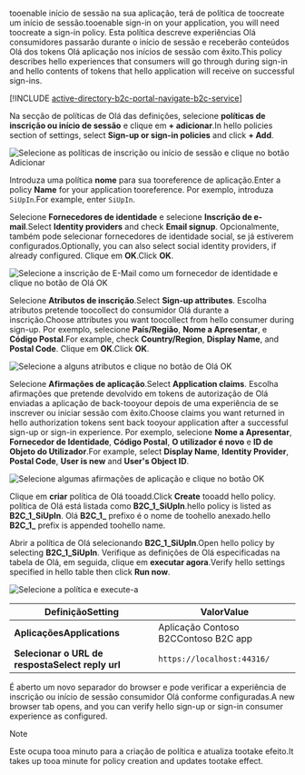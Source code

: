 <span data-ttu-id="fd4ae-101">tooenable início de sessão na sua aplicação, terá de política de toocreate um início de sessão.</span><span class="sxs-lookup"><span data-stu-id="fd4ae-101">tooenable sign-in on your application, you will need toocreate a sign-in policy.</span></span> <span data-ttu-id="fd4ae-102">Esta política descreve experiências Olá consumidores passarão durante o início de sessão e receberão conteúdos Olá dos tokens Olá aplicação nos inícios de sessão com êxito.</span><span class="sxs-lookup"><span data-stu-id="fd4ae-102">This policy describes hello experiences that consumers will go through during sign-in and hello contents of tokens that hello application will receive on successful sign-ins.</span></span>

[!INCLUDE [active-directory-b2c-portal-navigate-b2c-service](active-directory-b2c-portal-navigate-b2c-service.md)]

<span data-ttu-id="fd4ae-103">Na secção de políticas de Olá das definições, selecione **políticas de inscrição ou início de sessão** e clique em **+ adicionar**.</span><span class="sxs-lookup"><span data-stu-id="fd4ae-103">In hello policies section of settings, select **Sign-up or sign-in policies** and click **+ Add**.</span></span>

![Selecione as políticas de inscrição ou início de sessão e clique no botão Adicionar](media/active-directory-b2c-create-sign-in-sign-up-policy/add-b2c-signup-signin-policy.png)

<span data-ttu-id="fd4ae-105">Introduza uma política **nome** para sua tooreference de aplicação.</span><span class="sxs-lookup"><span data-stu-id="fd4ae-105">Enter a policy **Name** for your application tooreference.</span></span> <span data-ttu-id="fd4ae-106">Por exemplo, introduza `SiUpIn`.</span><span class="sxs-lookup"><span data-stu-id="fd4ae-106">For example, enter `SiUpIn`.</span></span>

<span data-ttu-id="fd4ae-107">Selecione **Fornecedores de identidade** e selecione **Inscrição de e-mail**.</span><span class="sxs-lookup"><span data-stu-id="fd4ae-107">Select **Identity providers** and check **Email signup**.</span></span> <span data-ttu-id="fd4ae-108">Opcionalmente, também pode selecionar fornecedores de identidade social, se já estiverem configurados.</span><span class="sxs-lookup"><span data-stu-id="fd4ae-108">Optionally, you can also select social identity providers, if already configured.</span></span> <span data-ttu-id="fd4ae-109">Clique em **OK**.</span><span class="sxs-lookup"><span data-stu-id="fd4ae-109">Click **OK**.</span></span>

![Selecione a inscrição de E-Mail como um fornecedor de identidade e clique no botão de Olá OK](media/active-directory-b2c-create-sign-in-sign-up-policy/add-b2c-signup-signin-identity-providers.png)

<span data-ttu-id="fd4ae-111">Selecione **Atributos de inscrição**.</span><span class="sxs-lookup"><span data-stu-id="fd4ae-111">Select **Sign-up attributes**.</span></span> <span data-ttu-id="fd4ae-112">Escolha atributos pretende toocollect do consumidor Olá durante a inscrição.</span><span class="sxs-lookup"><span data-stu-id="fd4ae-112">Choose attributes you want toocollect from hello consumer during sign-up.</span></span> <span data-ttu-id="fd4ae-113">Por exemplo, selecione **País/Região**, **Nome a Apresentar**, e **Código Postal**.</span><span class="sxs-lookup"><span data-stu-id="fd4ae-113">For example, check **Country/Region**, **Display Name**, and **Postal Code**.</span></span> <span data-ttu-id="fd4ae-114">Clique em **OK**.</span><span class="sxs-lookup"><span data-stu-id="fd4ae-114">Click **OK**.</span></span>

![Selecione a alguns atributos e clique no botão de Olá OK](media/active-directory-b2c-create-sign-in-sign-up-policy/add-b2c-signup-signin-sign-up-attributes.png)

<span data-ttu-id="fd4ae-116">Selecione **Afirmações de aplicação**.</span><span class="sxs-lookup"><span data-stu-id="fd4ae-116">Select **Application claims**.</span></span> <span data-ttu-id="fd4ae-117">Escolha afirmações que pretende devolvido em tokens de autorização de Olá enviadas a aplicação de back-tooyour depois de uma experiência de se inscrever ou iniciar sessão com êxito.</span><span class="sxs-lookup"><span data-stu-id="fd4ae-117">Choose claims you want returned in hello authorization tokens sent back tooyour application after a successful sign-up or sign-in experience.</span></span> <span data-ttu-id="fd4ae-118">Por exemplo, selecione **Nome a Apresentar**, **Fornecedor de Identidade**, **Código Postal**, **O utilizador é novo** e **ID de Objeto do Utilizador**.</span><span class="sxs-lookup"><span data-stu-id="fd4ae-118">For example, select **Display Name**, **Identity Provider**, **Postal Code**, **User is new** and **User's Object ID**.</span></span>

![Selecione algumas afirmações de aplicação e clique no botão OK](media/active-directory-b2c-create-sign-in-sign-up-policy/add-b2c-signup-signin-application-claims.png)

<span data-ttu-id="fd4ae-120">Clique em **criar** política de Olá tooadd.</span><span class="sxs-lookup"><span data-stu-id="fd4ae-120">Click **Create** tooadd hello policy.</span></span> <span data-ttu-id="fd4ae-121">política de Olá está listada como **B2C_1_SiUpIn**.</span><span class="sxs-lookup"><span data-stu-id="fd4ae-121">hello policy is listed as **B2C_1_SiUpIn**.</span></span> <span data-ttu-id="fd4ae-122">Olá **B2C_1_** prefixo é o nome de toohello anexado.</span><span class="sxs-lookup"><span data-stu-id="fd4ae-122">hello **B2C_1_** prefix is appended toohello name.</span></span>

<span data-ttu-id="fd4ae-123">Abrir a política de Olá selecionando **B2C_1_SiUpIn**.</span><span class="sxs-lookup"><span data-stu-id="fd4ae-123">Open hello policy by selecting **B2C_1_SiUpIn**.</span></span> <span data-ttu-id="fd4ae-124">Verifique as definições de Olá especificadas na tabela de Olá, em seguida, clique em **executar agora**.</span><span class="sxs-lookup"><span data-stu-id="fd4ae-124">Verify hello settings specified in hello table then click **Run now**.</span></span>

![Selecione a política e execute-a](media/active-directory-b2c-create-sign-in-sign-up-policy/run-b2c-signup-signin-policy.png)

| <span data-ttu-id="fd4ae-126">Definição</span><span class="sxs-lookup"><span data-stu-id="fd4ae-126">Setting</span></span>      | <span data-ttu-id="fd4ae-127">Valor</span><span class="sxs-lookup"><span data-stu-id="fd4ae-127">Value</span></span>  |
| ------------ | ------ |
| <span data-ttu-id="fd4ae-128">**Aplicações**</span><span class="sxs-lookup"><span data-stu-id="fd4ae-128">**Applications**</span></span> | <span data-ttu-id="fd4ae-129">Aplicação Contoso B2C</span><span class="sxs-lookup"><span data-stu-id="fd4ae-129">Contoso B2C app</span></span> |
| <span data-ttu-id="fd4ae-130">**Selecionar o URL de resposta**</span><span class="sxs-lookup"><span data-stu-id="fd4ae-130">**Select reply url**</span></span> | `https://localhost:44316/` |

<span data-ttu-id="fd4ae-131">É aberto um novo separador do browser e pode verificar a experiência de inscrição ou início de sessão consumidor Olá conforme configuradas.</span><span class="sxs-lookup"><span data-stu-id="fd4ae-131">A new browser tab opens, and you can verify hello sign-up or sign-in consumer experience as configured.</span></span>

> [!NOTE]
> <span data-ttu-id="fd4ae-132">Este ocupa tooa minuto para a criação de política e atualiza tootake efeito.</span><span class="sxs-lookup"><span data-stu-id="fd4ae-132">It takes up tooa minute for policy creation and updates tootake effect.</span></span>
>
